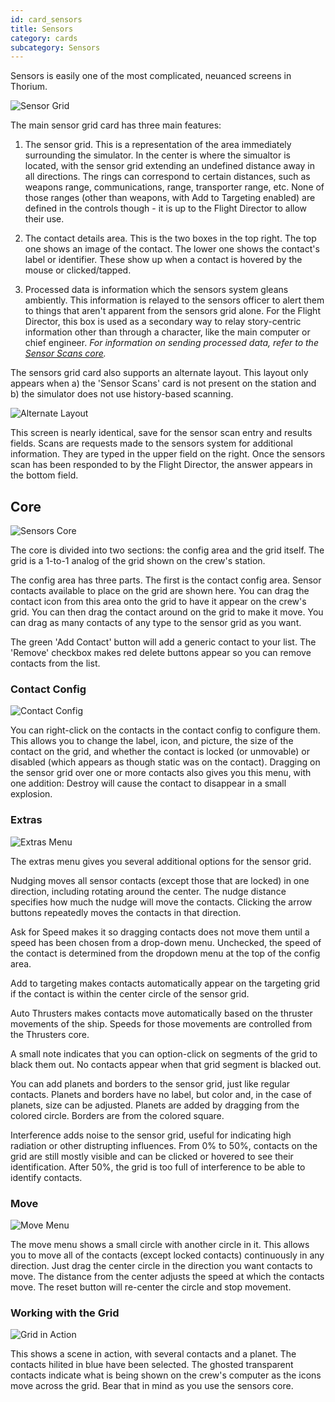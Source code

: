 ```yaml
---
id: card_sensors
title: Sensors
category: cards
subcategory: Sensors
---
```


Sensors is easily one of the most complicated, neuanced screens in Thorium.

![Sensor Grid](/img/card_sensors.jpg)

The main sensor grid card has three main features:

1.  The sensor grid. This is a representation of the area immediately
    surrounding the simulator. In the center is where the simualtor is located,
    with the sensor grid extending an undefined distance away in all directions.
    The rings can correspond to certain distances, such as weapons range,
    communications, range, transporter range, etc. None of those ranges (other
    than weapons, with Add to Targeting enabled) are defined in the controls
    though - it is up to the Flight Director to allow their use.

2.  The contact details area. This is the two boxes in the top right. The top
    one shows an image of the contact. The lower one shows the contact's label
    or identifier. These show up when a contact is hovered by the mouse or
    clicked/tapped.

3.  Processed data is information which the sensors system gleans ambiently.
    This information is relayed to the sensors officer to alert them to things
    that aren't apparent from the sensors grid alone. For the Flight Director,
    this box is used as a secondary way to relay story-centric information other
    than through a character, like the main computer or chief engineer. _For
    information on sending processed data, refer to the
    [Sensor Scans core](/docs/card_sensor_scans)._

The sensors grid card also supports an alternate layout. This layout only
appears when a) the 'Sensor Scans' card is not present on the station and b) the
simulator does not use history-based scanning.

![Alternate Layout](/img/card_sensors2.jpg)

This screen is nearly identical, save for the sensor scan entry and results
fields. Scans are requests made to the sensors system for additional
information. They are typed in the upper field on the right. Once the sensors
scan has been responded to by the Flight Director, the answer appears in the
bottom field.

## Core

![Sensors Core](/img/core_sensorsGrid1.jpg)

The core is divided into two sections: the config area and the grid itself. The
grid is a 1-to-1 analog of the grid shown on the crew's station.

The config area has three parts. The first is the contact config area. Sensor
contacts available to place on the grid are shown here. You can drag the contact
icon from this area onto the grid to have it appear on the crew's grid. You can
then drag the contact around on the grid to make it move. You can drag as many
contacts of any type to the sensor grid as you want.

The green 'Add Contact' button will add a generic contact to your list. The
'Remove' checkbox makes red delete buttons appear so you can remove contacts
from the list.

### Contact Config

![Contact Config](/img/core_sensorsGrid2.jpg)

You can right-click on the contacts in the contact config to configure them.
This allows you to change the label, icon, and picture, the size of the contact
on the grid, and whether the contact is locked (or unmovable) or disabled (which
appears as though static was on the contact). Dragging on the sensor grid over
one or more contacts also gives you this menu, with one addition: Destroy will
cause the contact to disappear in a small explosion.

### Extras

![Extras Menu](/img/core_sensorsGrid2.jpg)

The extras menu gives you several additional options for the sensor grid.

Nudging moves all sensor contacts (except those that are locked) in one
direction, including rotating around the center. The nudge distance specifies
how much the nudge will move the contacts. Clicking the arrow buttons repeatedly
moves the contacts in that direction.

Ask for Speed makes it so dragging contacts does not move them until a speed has
been chosen from a drop-down menu. Unchecked, the speed of the contact is
determined from the dropdown menu at the top of the config area.

Add to targeting makes contacts automatically appear on the targeting grid if
the contact is within the center circle of the sensor grid.

Auto Thrusters makes contacts move automatically based on the thruster movements
of the ship. Speeds for those movements are controlled from the Thrusters core.

A small note indicates that you can option-click on segments of the grid to
black them out. No contacts appear when that grid segment is blacked out.

You can add planets and borders to the sensor grid, just like regular contacts.
Planets and borders have no label, but color and, in the case of planets, size
can be adjusted. Planets are added by dragging from the colored circle. Borders
are from the colored square.

Interference adds noise to the sensor grid, useful for indicating high radiation
or other distrupting influences. From 0% to 50%, contacts on the grid are still
mostly visible and can be clicked or hovered to see their identification. After
50%, the grid is too full of interference to be able to identify contacts.

### Move

![Move Menu](/img/core_sensorsGrid4.jpg)

The move menu shows a small circle with another circle in it. This allows you to
move all of the contacts (except locked contacts) continuously in any direction.
Just drag the center circle in the direction you want contacts to move. The
distance from the center adjusts the speed at which the contacts move. The reset
button will re-center the circle and stop movement.

### Working with the Grid

![Grid in Action](/img/core_sensorsGrid5.jpg)

This shows a scene in action, with several contacts and a planet. The contacts
hilited in blue have been selected. The ghosted transparent contacts indicate
what is being shown on the crew's computer as the icons move across the grid.
Bear that in mind as you use the sensors core.
